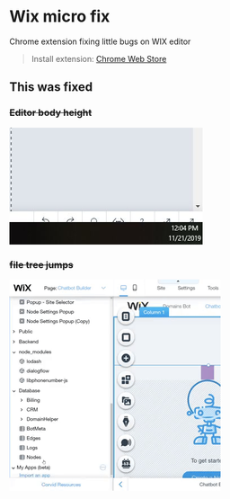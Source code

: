 # Wix micro fix

Chrome extension fixing little bugs on WIX editor

> Install extension: [Chrome Web Store](https://chrome.google.com/webstore/detail/wix-micro-fix/ohgjlllladomoiphcbjgbfeohlahmeki)

## This was fixed

### ~~Editor body height~~
![](image/fix.jpg)

### ~~file tree jumps~~
![](image/jump.gif)
